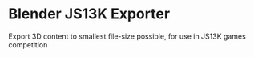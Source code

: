 # Blender JS13K Exporter
 Export 3D content to smallest file-size possible, for use in JS13K games competition

